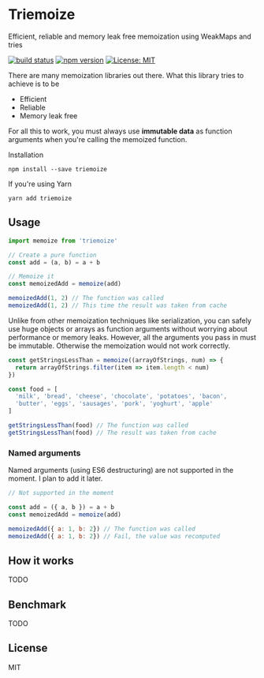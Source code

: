 # Triemoize

Efficient, reliable and memory leak free memoization using WeakMaps and tries

[![build status](https://img.shields.io/travis/ErikCupal/triemoize.svg?style=flat-square)](https://travis-ci.org/ErikCupal/triemoize/)
[![npm version](https://img.shields.io/npm/v/triemoize.svg?style=flat-square)](https://www.npmjs.com/package/redux)
[![License: MIT](https://img.shields.io/badge/License-MIT-blue.svg?style=flat-square)](https://opensource.org/licenses/MIT)

There are many memoization libraries out there. What this library tries to achieve is to be

* Efficient
* Reliable
* Memory leak free

For all this to work, you must always use **immutable data** as function arguments when you're calling the memoized function.

Installation

```
npm install --save triemoize
```

If you're using Yarn


```
yarn add triemoize
```

## Usage

```js
import memoize from 'triemoize'

// Create a pure function
const add = (a, b) = a + b

// Memoize it
const memoizedAdd = memoize(add)

memoizedAdd(1, 2) // The function was called
memoizedAdd(1, 2) // This time the result was taken from cache
```

Unlike from other memoization techniques like serialization, you can safely use huge objects or arrays as function arguments without worrying about performance or memory leaks. However, all the arguments you pass in must be immutable. Otherwise the memoization would not work correctly.

```js
const getStringsLessThan = memoize((arrayOfStrings, num) => {
  return arrayOfStrings.filter(item => item.length < num)
})

const food = [
  'milk', 'bread', 'cheese', 'chocolate', 'potatoes', 'bacon',
  'butter', 'eggs', 'sausages', 'pork', 'yoghurt', 'apple'
]

getStringsLessThan(food) // The function was called
getStringsLessThan(food) // The result was taken from cache
```

### Named arguments

Named arguments (using ES6 destructuring) are not supported in the moment. I plan to add it later.

```js
// Not supported in the moment

const add = ({ a, b }) = a + b
const memoizedAdd = memoize(add)

memoizedAdd({ a: 1, b: 2}) // The function was called
memoizedAdd({ a: 1, b: 2}) // Fail, the value was recomputed
```

## How it works

TODO

## Benchmark

TODO

## License

MIT
